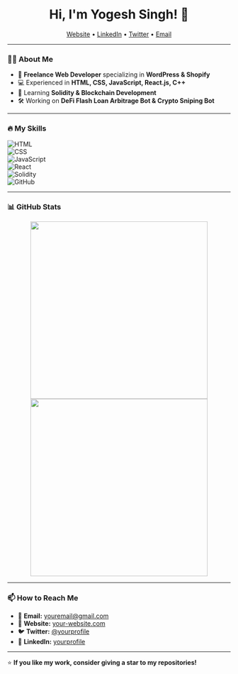<h1 align="center">Hi, I'm Yogesh Singh! 👋</h1>

<p align="center">
  <a href="https://your-website.com">Website</a> •
  <a href="https://www.linkedin.com/in/yourprofile">LinkedIn</a> •
  <a href="https://twitter.com/yourprofile">Twitter</a> •
  <a href="mailto:youremail@gmail.com">Email</a>
</p>

---

### 👨‍💻 About Me  
- 🚀 **Freelance Web Developer** specializing in **WordPress & Shopify**  
- 💻 Experienced in **HTML, CSS, JavaScript, React.js, C++**  
- 🎯 Learning **Solidity & Blockchain Development**  
- 🛠️ Working on **DeFi Flash Loan Arbitrage Bot & Crypto Sniping Bot**  

---

### 🔥 My Skills  
![HTML](https://img.shields.io/badge/HTML5-E34F26?style=for-the-badge&logo=html5&logoColor=white)  
![CSS](https://img.shields.io/badge/CSS3-1572B6?style=for-the-badge&logo=css3&logoColor=white)  
![JavaScript](https://img.shields.io/badge/JavaScript-F7DF1E?style=for-the-badge&logo=javascript&logoColor=black)  
![React](https://img.shields.io/badge/React-61DAFB?style=for-the-badge&logo=react&logoColor=black)  
![Solidity](https://img.shields.io/badge/Solidity-363636?style=for-the-badge&logo=solidity&logoColor=white)  
![GitHub](https://img.shields.io/badge/GitHub-100000?style=for-the-badge&logo=github&logoColor=white)  

---

### 📊 GitHub Stats  
<div align="center">
  <img src="https://github-readme-stats.vercel.app/api?username=yogeshpoonia360&show_icons=true&theme=radical" width="400px"/>
  <img src="https://github-readme-streak-stats.herokuapp.com/?user=yogeshpoonia360&theme=radical" width="400px"/>
</div>

---

### 📫 How to Reach Me  
- 📩 **Email:** [youremail@gmail.com](mailto:youremail@gmail.com)  
- 🔗 **Website:** [your-website.com](https://your-website.com)  
- 🐦 **Twitter:** [@yourprofile](https://twitter.com/yourprofile)  
- 💼 **LinkedIn:** [yourprofile](https://www.linkedin.com/in/yourprofile)  

---

⭐ **If you like my work, consider giving a star to my repositories!**  
